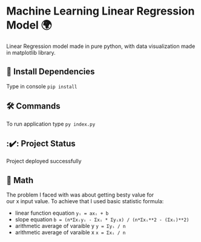 # Machine Learning Linear Regression Model :earth_africa:
 Linear Regression model made in pure python, with data visualization made in matplotlib library.

## :dart: Install Dependencies
Type in console `pip install`

## :hammer_and_wrench: Commands
To run application type `py index.py`

## ::heavy_check_mark:: Project Status
Project deployed successfully

## :triangular_ruler: Math
The problem I faced with was about getting besty value for \
our x input value. To achieve that I used basic statistic formula:
* linear function equation `yᵢ = axᵢ + b`
* slope equation `b = (n*Σxᵢyᵢ - Σxᵢ * Σyᵢx) / (n*Σxᵢ**2 - (Σxᵢ)**2)`
* arithmetic average of varaible y `y = Σyᵢ / n`
* arithmetic average of varaible x `x = Σxᵢ / n`